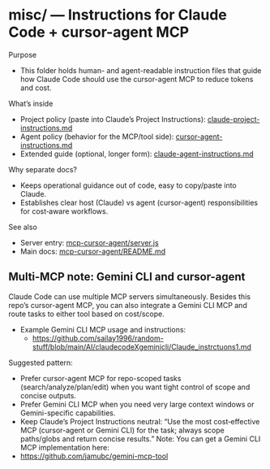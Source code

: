 # misc/ — Instructions for Claude Code + cursor-agent MCP

Purpose
- This folder holds human- and agent-readable instruction files that guide how Claude Code should use the cursor-agent MCP to reduce tokens and cost.

What’s inside
- Project policy (paste into Claude’s Project Instructions): [claude-project-instructions.md](claude-project-instructions.md)
- Agent policy (behavior for the MCP/tool side): [cursor-agent-instructions.md](cursor-agent-instructions.md)
- Extended guide (optional, longer form): [claude-agent-instructions.md](claude-agent-instructions.md)

Why separate docs?
- Keeps operational guidance out of code, easy to copy/paste into Claude.
- Establishes clear host (Claude) vs agent (cursor-agent) responsibilities for cost‑aware workflows.

See also
- Server entry: [mcp-cursor-agent/server.js](mcp-cursor-agent/server.js)
- Main docs: [mcp-cursor-agent/README.md](mcp-cursor-agent/README.md)
## Multi-MCP note: Gemini CLI and cursor-agent

Claude Code can use multiple MCP servers simultaneously. Besides this repo’s cursor-agent MCP, you can also integrate a Gemini CLI MCP and route tasks to either tool based on cost/scope.

- Example Gemini CLI MCP usage and instructions:
  - https://github.com/sailay1996/random-stuff/blob/main/AI/claudecodeXgeminicli/Claude_instrctuons1.md

Suggested pattern:
- Prefer cursor-agent MCP for repo-scoped tasks (search/analyze/plan/edit) when you want tight control of scope and concise outputs.
- Prefer Gemini CLI MCP when you need very large context windows or Gemini-specific capabilities.
- Keep Claude’s Project Instructions neutral: “Use the most cost‑effective MCP (cursor-agent or Gemini CLI) for the task; always scope paths/globs and return concise results.”
Note: You can get a Gemini CLI MCP implementation here:
- https://github.com/jamubc/gemini-mcp-tool
